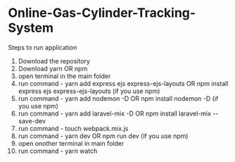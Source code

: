 # Online-Gas-Cylinder-Tracking-System

Steps to run application

1. Download the repository
2. Download yarn OR npm
3. open terminal in the main folder
4. run command - yarn add express ejs express-ejs-layouts OR npm install express ejs express-ejs-layouts (if you use npm)
5. run command - yarn add nodemon -D OR npm install nodemon -D (if you use npm)
6. run command - yarn add laravel-mix -D OR npm install laravel-mix --save-dev
7. run command - touch webpack.mix.js
8. run command - yarn dev OR npm run dev (if you use npm)
9. open onother terminal in main folder
10. run command - yarn watch 
